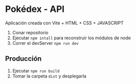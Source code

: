 # Pokédex - API 

Aplicación creada con Vite + HTML + CSS + JAVASCRIPT

1. Conar repositorio
2. Ejecutar  ```npm intall``` para reconstruir los módulos de node 
3. Correr el devServer ```npm run dev```

## Producción 
1. Ejecutar ```npm run build```
2. Tomar la carpeta ```dist``` y desplegarla
